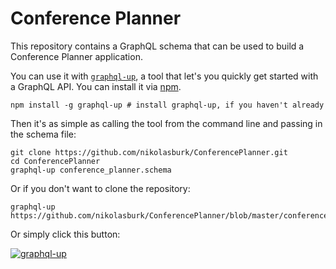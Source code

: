 # Conference Planner

This repository contains a GraphQL schema that can be used to build a Conference Planner application.

You can use it with [`graphql-up`](https://graph.cool/graphql-up/), a tool that let's you quickly get started with a GraphQL API. You can install it via [npm](https://www.npmjs.com/package/graphql-up).

```
npm install -g graphql-up # install graphql-up, if you haven't already
```

Then it's as simple as calling the tool from the command line and passing in the schema file:

```
git clone https://github.com/nikolasburk/ConferencePlanner.git
cd ConferencePlanner
graphql-up conference_planner.schema
```

Or if you don't want to clone the repository:

```
graphql-up https://github.com/nikolasburk/ConferencePlanner/blob/master/conference_planner.schema
```

Or simply click this button:

[![graphql-up](http://static.graph.cool/images/graphql-up.svg)](https://www.graph.cool/graphql-up/new?source=https://raw.githubusercontent.com/nikolasburk/ConferencePlanner/master/conference_planner.schema)
